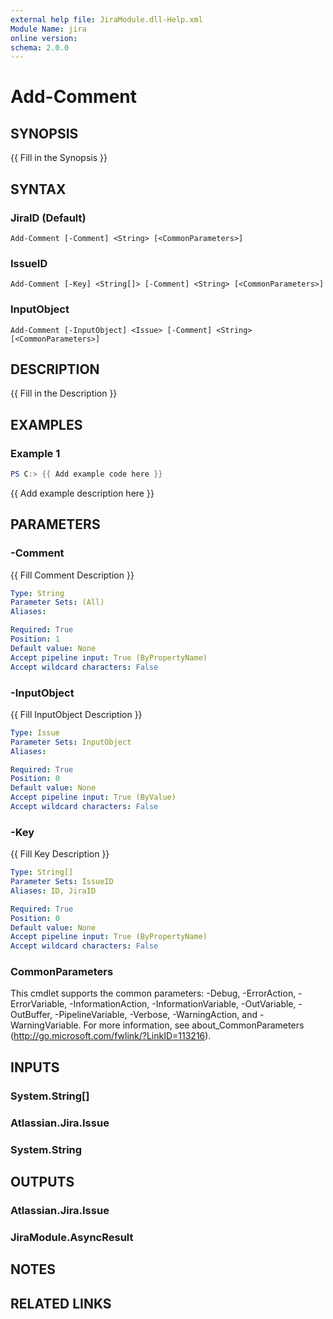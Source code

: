 ```yaml
---
external help file: JiraModule.dll-Help.xml
Module Name: jira
online version:
schema: 2.0.0
---
```


# Add-Comment

## SYNOPSIS
{{ Fill in the Synopsis }}

## SYNTAX

### JiraID (Default)
```
Add-Comment [-Comment] <String> [<CommonParameters>]
```

### IssueID
```
Add-Comment [-Key] <String[]> [-Comment] <String> [<CommonParameters>]
```

### InputObject
```
Add-Comment [-InputObject] <Issue> [-Comment] <String> [<CommonParameters>]
```

## DESCRIPTION
{{ Fill in the Description }}

## EXAMPLES

### Example 1
```powershell
PS C:> {{ Add example code here }}
```

{{ Add example description here }}

## PARAMETERS

### -Comment
{{ Fill Comment Description }}

```yaml
Type: String
Parameter Sets: (All)
Aliases:

Required: True
Position: 1
Default value: None
Accept pipeline input: True (ByPropertyName)
Accept wildcard characters: False
```

### -InputObject
{{ Fill InputObject Description }}

```yaml
Type: Issue
Parameter Sets: InputObject
Aliases:

Required: True
Position: 0
Default value: None
Accept pipeline input: True (ByValue)
Accept wildcard characters: False
```

### -Key
{{ Fill Key Description }}

```yaml
Type: String[]
Parameter Sets: IssueID
Aliases: ID, JiraID

Required: True
Position: 0
Default value: None
Accept pipeline input: True (ByPropertyName)
Accept wildcard characters: False
```

### CommonParameters
This cmdlet supports the common parameters: -Debug, -ErrorAction, -ErrorVariable, -InformationAction, -InformationVariable, -OutVariable, -OutBuffer, -PipelineVariable, -Verbose, -WarningAction, and -WarningVariable. For more information, see about_CommonParameters (http://go.microsoft.com/fwlink/?LinkID=113216).

## INPUTS

### System.String[]

### Atlassian.Jira.Issue

### System.String

## OUTPUTS

### Atlassian.Jira.Issue

### JiraModule.AsyncResult

## NOTES

## RELATED LINKS

